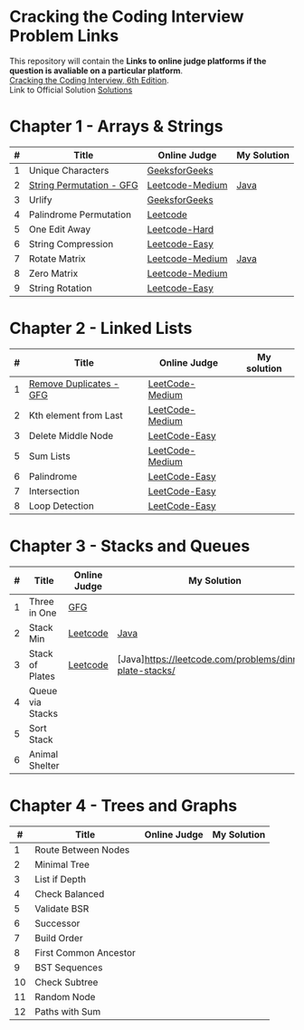 
# Cracking the Coding Interview Problem Links

This repository will contain the **Links to online judge platforms if the question is avaliable on a particular platform**. <br>
[Cracking the Coding Interview, 6th Edition](http://www.crackingthecodinginterview.com/).<br>
Link to Official Solution [Solutions](https://github.com/careercup/CtCI-6th-Edition)
# Chapter 1 - Arrays & Strings
| # | Title | Online Judge | My Solution |
|---| ----- | -------- | ----------|
|1|Unique Characters|[GeeksforGeeks](https://www.geeksforgeeks.org/determine-string-unique-characters/)||
|2|[String Permutation - GFG](https://www.geeksforgeeks.org/check-if-two-strings-are-permutation-of-each-other/)|[Leetcode-Medium](https://leetcode.com/problems/permutation-in-string/description/)|[Java](https://leetcode.com/problems/permutation-in-string/)|
|3|Urlify|[GeeksforGeeks](https://www.geeksforgeeks.org/urlify-given-string-replace-spaces/)||
|4|Palindrome Permutation|[Leetcode](https://leetcode.com/articles/palindrome-permutation/#solution)||
|5|One Edit Away|[Leetcode-Hard](https://leetcode.com/problems/edit-distance/description/)||
|6|String Compression|[Leetcode-Easy](https://leetcode.com/problems/string-compression/description/)||
|7|Rotate Matrix|[Leetcode-Medium](https://leetcode.com/problems/rotate-image/description/)|[Java](https://leetcode.com/problems/rotate-image/)|
|8|Zero Matrix|[Leetcode-Medium](https://leetcode.com/problems/set-matrix-zeroes/description/)||
|9|String Rotation|[Leetcode-Easy](https://leetcode.com/problems/rotate-string/description/)||

# Chapter 2 - Linked Lists
| # | Title | Online Judge | My solution |
|---| ----- | -------- | --------|
|1|[Remove Duplicates - GFG](https://www.geeksforgeeks.org/remove-duplicates-from-an-unsorted-linked-list/)|[LeetCode-Medium](https://leetcode.com/problems/remove-duplicates-from-sorted-list-ii/description/)||
|2|Kth element from Last|[LeetCode-Medium](https://leetcode.com/problems/remove-nth-node-from-end-of-list/description/)||
|3|Delete Middle Node|[LeetCode-Easy](https://leetcode.com/problems/delete-node-in-a-linked-list/description/)||
|5|Sum Lists|[LeetCode-Medium](https://leetcode.com/problems/add-two-numbers/description/)||
|6|Palindrome|[LeetCode-Easy](https://leetcode.com/problems/palindrome-linked-list/description/)||
|7|Intersection|[LeetCode-Easy](https://leetcode.com/problems/intersection-of-two-linked-lists/description/)||
|8|Loop Detection|[LeetCode-Easy](https://leetcode.com/problems/linked-list-cycle/description/)||

# Chapter 3 - Stacks and Queues 
| # | Title | Online Judge | My Solution |
|---| ----- | -------- | ----------|
| 1 |Three in One |[GFG](https://www.geeksforgeeks.org/efficiently-implement-k-stacks-single-array/)||
| 2 |Stack Min |[Leetcode](https://leetcode.com/problems/min-stack/)|[Java](https://leetcode.com/submissions/detail/462938900/)|
| 3 |Stack of Plates |[Leetcode](https://leetcode.com/problems/dinner-plate-stacks/)|[Java]https://leetcode.com/problems/dinner-plate-stacks/|https://leetcode.com/problems/dinner-plate-stacks/
| 4 |Queue via Stacks|||
| 5 |Sort Stack      |||
| 6 |Animal Shelter  |||

# Chapter 4 - Trees and Graphs
| # | Title | Online Judge | My Solution |
|---| ----- | -------- | ----------|
| 1 |Route Between Nodes |||
| 2 |Minimal Tree |||
| 3 |List if Depth |||
| 4 |Check Balanced |||
| 5 |Validate BSR |||
| 6 |Successor |||
| 7 |Build Order |||
| 8 |First Common Ancestor |||
| 9 |BST Sequences |||
| 10 |Check Subtree |||
| 11 |Random Node |||
| 12 |Paths with Sum |||










